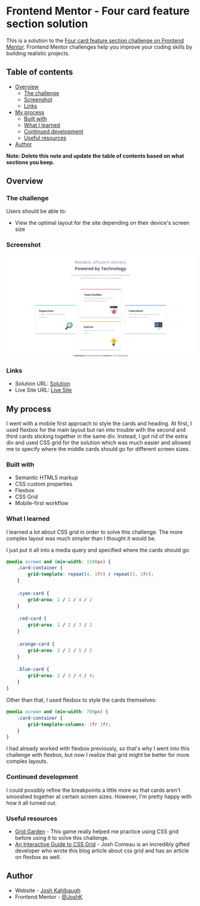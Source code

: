 # Frontend Mentor - Four card feature section solution

This is a solution to the [Four card feature section challenge on Frontend Mentor](https://www.frontendmentor.io/challenges/four-card-feature-section-weK1eFYK). Frontend Mentor challenges help you improve your coding skills by building realistic projects. 

## Table of contents

- [Overview](#overview)
  - [The challenge](#the-challenge)
  - [Screenshot](#screenshot)
  - [Links](#links)
- [My process](#my-process)
  - [Built with](#built-with)
  - [What I learned](#what-i-learned)
  - [Continued development](#continued-development)
  - [Useful resources](#useful-resources)
- [Author](#author)

**Note: Delete this note and update the table of contents based on what sections you keep.**

## Overview

### The challenge

Users should be able to:

- View the optimal layout for the site depending on their device's screen size

### Screenshot

![](./screenshot.jpg)

### Links

- Solution URL: [Solution](https://github.com/Joshk7/four-card-feature-section)
- Live Site URL: [Live Site](https://four-card-feature-section-omega-puce.vercel.app/)

## My process

I went with a mobile first approach to style the cards and heading. At first, I used flexbox for the main layout but ran into trouble with the second and third cards sticking together in the same div. Instead, I got rid of the extra div and used CSS grid for the solution which was much easier and allowed me to specify where the middle cards should go for different screen sizes.

### Built with

- Semantic HTML5 markup
- CSS custom properties
- Flexbox
- CSS Grid
- Mobile-first workflow

### What I learned

I learned a lot about CSS grid in order to solve this challenge. The more complex layout was much simpler than I thought it would be. 

I just put it all into a media query and specified where the cards should go:

```css
@media screen and (min-width: 1100px) {
    .card-container {
        grid-template: repeat(4, 1fr) / repeat(3, 1fr);
    }

    .cyan-card {
        grid-area: 2 / 1 / 4 / 2
    }

    .red-card {
        grid-area: 1 / 2 / 3 / 2
    }

    .orange-card {
        grid-area: 3 / 2 / 5 / 2
    }

    .blue-card {
        grid-area: 2 / 3 / 4 / 4;
    }
}
```

Other than that, I used flexbox to style the cards themselves:

```css
@media screen and (min-width: 700px) {
    .card-container {
        grid-template-columns: 1fr 1fr;
    }
}
```

I had already worked with flexbox previously, so that's why I went into this challenge with flexbox, but now I realize that grid might be better for more complex layouts.

### Continued development

I could possibly refine the breakpoints a little more so that cards aren't smooshed together at certain screen sizes. However, I'm pretty happy with how it all turned out.

### Useful resources

- [Grid Garden](https://cssgridgarden.com/) - This game really helped me practice using CSS grid before using it to solve this challenge.
- [An Interactive Guide to CSS Grid](https://www.joshwcomeau.com/css/interactive-guide-to-grid/) - Josh Comeau is an incredibly gifted developer who wrote this blog article about css grid and has an article on flexbox as well.

## Author

- Website - [Josh Kahlbaugh](https://joshuakahlbaugh.pages.dev/)
- Frontend Mentor - [@JoshK](https://www.frontendmentor.io/profile/Joshk7)
